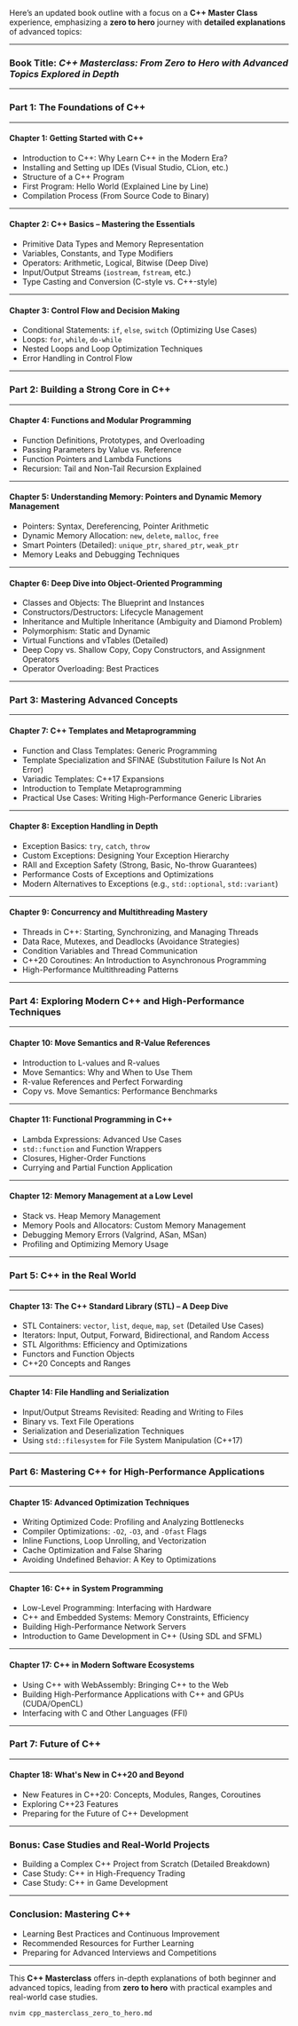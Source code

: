 Here’s an updated book outline with a focus on a **C++ Master Class** experience, emphasizing a **zero to hero** journey with **detailed explanations** of advanced topics:

---

### **Book Title**: *C++ Masterclass: From Zero to Hero with Advanced Topics Explored in Depth*

---

### **Part 1: The Foundations of C++**

---

#### **Chapter 1: Getting Started with C++**
   - Introduction to C++: Why Learn C++ in the Modern Era?
   - Installing and Setting up IDEs (Visual Studio, CLion, etc.)
   - Structure of a C++ Program
   - First Program: Hello World (Explained Line by Line)
   - Compilation Process (From Source Code to Binary)

---

#### **Chapter 2: C++ Basics – Mastering the Essentials**
   - Primitive Data Types and Memory Representation
   - Variables, Constants, and Type Modifiers
   - Operators: Arithmetic, Logical, Bitwise (Deep Dive)
   - Input/Output Streams (`iostream`, `fstream`, etc.)
   - Type Casting and Conversion (C-style vs. C++-style)

---

#### **Chapter 3: Control Flow and Decision Making**
   - Conditional Statements: `if`, `else`, `switch` (Optimizing Use Cases)
   - Loops: `for`, `while`, `do-while`
   - Nested Loops and Loop Optimization Techniques
   - Error Handling in Control Flow

---

### **Part 2: Building a Strong Core in C++**

---

#### **Chapter 4: Functions and Modular Programming**
   - Function Definitions, Prototypes, and Overloading
   - Passing Parameters by Value vs. Reference
   - Function Pointers and Lambda Functions
   - Recursion: Tail and Non-Tail Recursion Explained

---

#### **Chapter 5: Understanding Memory: Pointers and Dynamic Memory Management**
   - Pointers: Syntax, Dereferencing, Pointer Arithmetic
   - Dynamic Memory Allocation: `new`, `delete`, `malloc`, `free`
   - Smart Pointers (Detailed): `unique_ptr`, `shared_ptr`, `weak_ptr`
   - Memory Leaks and Debugging Techniques

---

#### **Chapter 6: Deep Dive into Object-Oriented Programming**
   - Classes and Objects: The Blueprint and Instances
   - Constructors/Destructors: Lifecycle Management
   - Inheritance and Multiple Inheritance (Ambiguity and Diamond Problem)
   - Polymorphism: Static and Dynamic
   - Virtual Functions and vTables (Detailed)
   - Deep Copy vs. Shallow Copy, Copy Constructors, and Assignment Operators
   - Operator Overloading: Best Practices

---

### **Part 3: Mastering Advanced Concepts**

---

#### **Chapter 7: C++ Templates and Metaprogramming**
   - Function and Class Templates: Generic Programming
   - Template Specialization and SFINAE (Substitution Failure Is Not An Error)
   - Variadic Templates: C++17 Expansions
   - Introduction to Template Metaprogramming
   - Practical Use Cases: Writing High-Performance Generic Libraries

---

#### **Chapter 8: Exception Handling in Depth**
   - Exception Basics: `try`, `catch`, `throw`
   - Custom Exceptions: Designing Your Exception Hierarchy
   - RAII and Exception Safety (Strong, Basic, No-throw Guarantees)
   - Performance Costs of Exceptions and Optimizations
   - Modern Alternatives to Exceptions (e.g., `std::optional`, `std::variant`)

---

#### **Chapter 9: Concurrency and Multithreading Mastery**
   - Threads in C++: Starting, Synchronizing, and Managing Threads
   - Data Race, Mutexes, and Deadlocks (Avoidance Strategies)
   - Condition Variables and Thread Communication
   - C++20 Coroutines: An Introduction to Asynchronous Programming
   - High-Performance Multithreading Patterns

---

### **Part 4: Exploring Modern C++ and High-Performance Techniques**

---

#### **Chapter 10: Move Semantics and R-Value References**
   - Introduction to L-values and R-values
   - Move Semantics: Why and When to Use Them
   - R-value References and Perfect Forwarding
   - Copy vs. Move Semantics: Performance Benchmarks

---

#### **Chapter 11: Functional Programming in C++**
   - Lambda Expressions: Advanced Use Cases
   - `std::function` and Function Wrappers
   - Closures, Higher-Order Functions
   - Currying and Partial Function Application

---

#### **Chapter 12: Memory Management at a Low Level**
   - Stack vs. Heap Memory Management
   - Memory Pools and Allocators: Custom Memory Management
   - Debugging Memory Errors (Valgrind, ASan, MSan)
   - Profiling and Optimizing Memory Usage

---

### **Part 5: C++ in the Real World**

---

#### **Chapter 13: The C++ Standard Library (STL) – A Deep Dive**
   - STL Containers: `vector`, `list`, `deque`, `map`, `set` (Detailed Use Cases)
   - Iterators: Input, Output, Forward, Bidirectional, and Random Access
   - STL Algorithms: Efficiency and Optimizations
   - Functors and Function Objects
   - C++20 Concepts and Ranges

---

#### **Chapter 14: File Handling and Serialization**
   - Input/Output Streams Revisited: Reading and Writing to Files
   - Binary vs. Text File Operations
   - Serialization and Deserialization Techniques
   - Using `std::filesystem` for File System Manipulation (C++17)

---

### **Part 6: Mastering C++ for High-Performance Applications**

---

#### **Chapter 15: Advanced Optimization Techniques**
   - Writing Optimized Code: Profiling and Analyzing Bottlenecks
   - Compiler Optimizations: `-O2`, `-O3`, and `-Ofast` Flags
   - Inline Functions, Loop Unrolling, and Vectorization
   - Cache Optimization and False Sharing
   - Avoiding Undefined Behavior: A Key to Optimizations

---

#### **Chapter 16: C++ in System Programming**
   - Low-Level Programming: Interfacing with Hardware
   - C++ and Embedded Systems: Memory Constraints, Efficiency
   - Building High-Performance Network Servers
   - Introduction to Game Development in C++ (Using SDL and SFML)

---

#### **Chapter 17: C++ in Modern Software Ecosystems**
   - Using C++ with WebAssembly: Bringing C++ to the Web
   - Building High-Performance Applications with C++ and GPUs (CUDA/OpenCL)
   - Interfacing with C and Other Languages (FFI)

---

### **Part 7: Future of C++**

---

#### **Chapter 18: What's New in C++20 and Beyond**
   - New Features in C++20: Concepts, Modules, Ranges, Coroutines
   - Exploring C++23 Features
   - Preparing for the Future of C++ Development

---

### **Bonus: Case Studies and Real-World Projects**
   - Building a Complex C++ Project from Scratch (Detailed Breakdown)
   - Case Study: C++ in High-Frequency Trading
   - Case Study: C++ in Game Development

---

### **Conclusion: Mastering C++**
   - Learning Best Practices and Continuous Improvement
   - Recommended Resources for Further Learning
   - Preparing for Advanced Interviews and Competitions

---

This **C++ Masterclass** offers in-depth explanations of both beginner and advanced topics, leading from **zero to hero** with practical examples and real-world case studies.

```bash
nvim cpp_masterclass_zero_to_hero.md
```
